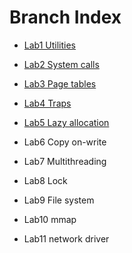 
# Branch Index

- [Lab1 Utilities](https://github.com/zhayujie/xv6-labs-2020/tree/util)

- [Lab2 System calls](https://github.com/zhayujie/xv6-labs-2020/tree/syscall)

- [Lab3 Page tables](https://github.com/zhayujie/xv6-labs-2020/tree/pgtbl)

- [Lab4 Traps](https://github.com/zhayujie/xv6-labs-2020/tree/traps)

- [Lab5 Lazy allocation](https://github.com/zhayujie/xv6-labs-2020/tree/lazy)

- Lab6 Copy on-write

- Lab7 Multithreading

- Lab8 Lock

- Lab9 File system

- Lab10 mmap

- Lab11 network driver
